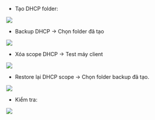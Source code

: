 - Tạo DHCP folder:

![](../../Image/Pasted%20image%2020250714105434.png)

- Backup DHCP -> Chọn folder đã tạo

![](../../Image/Pasted%20image%2020250714105519.png)

- Xóa scope DHCP -> Test máy client

![](../../Image/Pasted%20image%2020250714105646.png)

- Restore lại DHCP scope -> Chọn folder backup đã tạo.

![](../../Image/Pasted%20image%2020250714105743.png)

- Kiểm tra:

![](../../Image/Pasted%20image%2020250714105855.png)
